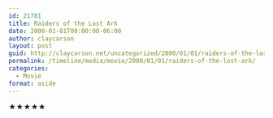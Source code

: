 ```yaml
---
id: 21781
title: Raiders of the Lost Ark
date: 2000-01-01T00:00:00-06:00
author: claycarson
layout: post
guid: http://claycarson.net/uncategorized/2000/01/01/raiders-of-the-lost-ark/
permalink: /timeline/media/movie/2000/01/01/raiders-of-the-lost-ark/
categories:
  - Movie
format: aside
---
```

<div class="media-details"></div>

<div class="media-creator"></div>

<div class="media-rating">★★★★★</div>